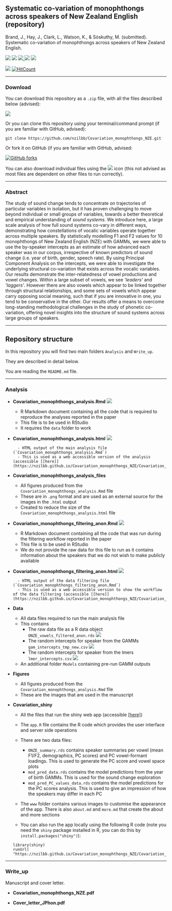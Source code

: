 ## Systematic co-variation of monophthongs across speakers of New Zealand English (repository)

Brand, J., Hay, J., Clark, L., Watson, K., & Sóskuthy, M. (submitted). Systematic co-variation of monophthongs across speakers of New Zealand English.

[![](https://img.shields.io/badge/GitHub-repo-blue?labelColor=lightgrey&logo=github)](https://github.com/nzilbb/Covariation_monophthongs_NZE)
[![](https://tinyurl.com/osfshield1)](https://osf.io/q4j29/)
[![](https://img.shields.io/badge/Preprint-pdf-blue?labelColor=lightgrey&logo=Adobe-Acrobat-Reader)	](https://nzilbb.github.io/Covariation_monophthongs_NZE/Write_up/Covariation_monophthongs_NZE.pdf)
[![](https://img.shields.io/badge/Analysis-html-blue?labelColor=lightgrey&logo=RStudio&logoColor=GhostWhite)](https://nzilbb.github.io/Covariation_monophthongs_NZE/Covariation_monophthongs_analysis.html)
[![](https://img.shields.io/badge/Shiny-link-blue?labelColor=lightgrey&logo=RStudio&logoColor=GhostWhite)](https://onze.shinyapps.io/Covariation_shiny/)

![](https://img.shields.io/github/last-commit/nzilbb/Covariation_monophthongs_NZE)
[![HitCount](http://hits.dwyl.com/nzilbb/Covariation_monophthongs.svg)](http://hits.dwyl.com/nzilbb/Covariation_monophthongs)

---

### Download

You can download this repository as a `.zip` file, with all the files described below (advised):

[![](https://img.shields.io/badge/download-.zip-brightgreen)](https://github.com/nzilbb/Covariation_monophthongs_NZE/archive/master.zip)

Or you can clone this repository using your terminal/command prompt (if you are familiar with GitHub, advised):

```
git clone https://github.com/nzilbb/Covariation_monophthongs_NZE.git
```

Or fork it on GitHub (if you are familiar with GitHub, advised:

[![GitHub forks](https://img.shields.io/github/forks/nzilbb/Covariation_monophthongs_NZE.svg?style=social&label=Fork&maxAge=2592000)](https://GitHub.com/nzilbb/Covariation_monophthongs_NZE/fork/)

You can also download individual files using the ![](https://tinyurl.com/yct7xbra) icon (this not advised as most files are dependent on other files to run correctly).

---

### Abstract

The study of sound change tends to concentrate on trajectories of particular variables in isolation, but it has proven challenging to move beyond individual or small groups of variables, towards a better theoretical and empirical understanding of _sound systems_. We introduce here, a large scale analysis of how full sound systems co-vary in different ways, demonstrating how constellations of vocalic variables operate together across multiple speakers. By statistically modelling F1 and F2 values for 10 monophthongs of New Zealand English (NZE) with GAMMs, we were able to use the by-speaker intercepts as an estimate of how advanced each speaker was in our corpus, irrespective of known predictors of sound change (i.e. year of birth, gender, speech rate). By using Principal Component Analysis on the intercepts, we were able to investigate the underlying structural co-variation that exists across the vocalic variables. Our results demonstrate the inter-relatedness of vowel productions and vowel changes.  Within a large subset of vowels, we see _'leaders'_ and _'laggers'_.  However there are also vowels which appear to be linked together through structural relationships, and some sets of vowels which appear carry opposing social meaning, such that if you are innovative in one, you tend to be conservative in the other. Our results offer a means to overcome long-standing methodological challenges in the study of phonetic co-variation, offering novel insights into the structure of sound systems across large groups of speakers.

---

## Repository structure

In this repository you will find two main folders `Analysis` and `Write_up`.

They are described in detail below.

You are reading the `README.md` file.

---

### Analysis

- **Covariation_monophthongs_analysis.Rmd** [![](https://tinyurl.com/yct7xbra)](https://raw.githubusercontent.com/nzilbb/Covariation_monophthongs_NZE/master/Covariation_monophthongs_analysis.Rmd)

	- R Markdown document containing all the code that is required to reproduce the analyses reported in the paper
	- This file is to be used in RStudio
	- It requires the `data` folder to work

- **Covariation_monophthongs_analysis.html** [![](https://tinyurl.com/yct7xbra)](https://nzilbb.github.io/Covariation_monophthongs_NZE/Covariation_monophthongs_analysis.html)

		- HTML output of the main analysis file (`Covariation_monophthongs_analysis.Rmd`)
		- This is used as a web accessible version of the analysis (accessible [[here]](https://nzilbb.github.io/Covariation_monophthongs_NZE/Covariation_monophthongs_analysis.html))

- **Covariation_monophthongs_analysis_files**

	- All figures produced from the `Covariation_monophthongs_analysis.Rmd` file
	- These are in `.png` format and are used as an external source for the images in the `.html` output
	- Created to reduce the size of the `Covariation_monophthongs_analysis.html` file

- **Covariation_monophthongs_filtering_anon.Rmd** [![](https://tinyurl.com/yct7xbra)](https://raw.githubusercontent.com/nzilbb/Covariation_monophthongs_NZE/master/Covariation_monophthongs_filtering_anon.Rmd)

	- R Markdown document containing all the code that was run during the filtering workflow reported in the paper
	- This file is to be used in RStudio
	- We do not provide the raw data for this file to run as it contains information about the speakers that we do not wish to make publicly available

- **Covariation_monophthongs_filtering_anon.html** [![](https://tinyurl.com/yct7xbra)](https://nzilbb.github.io/Covariation_monophthongs_NZE/Covariation_monophthongs_analysis.html)

		- HTML output of the data filtering file (`Covariation_monophthongs_filtering_anon.Rmd`)
		- This is used as a web accessible version to show the workflow of the data filtering (accessible [[here]](https://nzilbb.github.io/Covariation_monophthongs_NZE/Covariation_monophthongs_filtering_anon.html))

- **Data**

	- All data files required to run the main analysis file
	- This contains
		- The raw data file as a R data object `ONZE_vowels_filtered_anon.rds` [![](https://tinyurl.com/yct7xbra)](https://github.com/nzilbb/Covariation_monophthongs_NZE/raw/master/Data/ONZE_vowels_filtered_anon.rds)
		- The random intercepts for speaker from the GAMMs `gam_intercepts_tmp_new.csv` [![](https://tinyurl.com/yct7xbra)](https://raw.githubusercontent.com/nzilbb/Covariation_monophthongs_NZE/master/Data/gam_intercepts_tmp_new.csv)
		- The random intercepts for speaker from the lmers `lmer_intercepts.csv` [![](https://tinyurl.com/yct7xbra)](https://raw.githubusercontent.com/nzilbb/Covariation_monophthongs_NZE/master/Data/lmer_intercepts.csv)
	- An additional folder `Models` containing pre-run GAMM outputs

- **Figures**

	- All figures produced from the `Covariation_monophthongs_analysis.Rmd` file
	- These are the images that are used in the manuscript

- **Covariation_shiny**

	- All the files that run the shiny web app (accessible [[here]](https://onze.shinyapps.io/Covariation_shiny/))
	- The `app.R` file contains the R code which provides the user interface and server side operations
	- There are two data files:
		- `ONZE_summary.rds` contains speaker summaries per vowel (mean F1/F2, demographics, PC scores) and PC vowel-formant loadings. This is used to generate the PC score and vowel space plots
		- `mod_pred_data.rds` contains the model predictions from the year of birth GAMMs. This is used for the sound change exploration
		- `mod_pred_PC_values_data.rds` contains the model predictions for the PC scores analysis. This is used to give an impression of how the speakers may differ in each PC
	- The `www` folder contains various images to customise the appearance of the app. There is also `about.md` and `more.md` that create the about and more sections

	- You can also run the app locally using the following R code (note you need the `shiny` package installed in R, you can do this by `install.packages("shiny")`):

	```
	library(shiny)
	runUrl( "https://nzilbb.github.io/Covariation_monophthongs_NZE/Covariation_shiny.zip")
	```

---

### Write_up

Manuscript and cover letter.

- **Covariation_monophthongs_NZE.pdf**

- **Cover_letter_JPhon.pdf**
